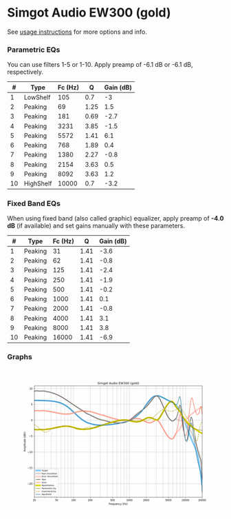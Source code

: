 # Simgot Audio EW300 (gold)
See [usage instructions](https://github.com/jaakkopasanen/AutoEq#usage) for more options and info.

### Parametric EQs
You can use filters 1-5 or 1-10. Apply preamp of -6.1 dB or -6.1 dB, respectively.

|   # | Type      |   Fc (Hz) |    Q |   Gain (dB) |
|-----|-----------|-----------|------|-------------|
|   1 | LowShelf  |       105 | 0.7  |        -3   |
|   2 | Peaking   |        69 | 1.25 |         1.5 |
|   3 | Peaking   |       181 | 0.69 |        -2.7 |
|   4 | Peaking   |      3231 | 3.85 |        -1.5 |
|   5 | Peaking   |      5572 | 1.41 |         6.1 |
|   6 | Peaking   |       768 | 1.89 |         0.4 |
|   7 | Peaking   |      1380 | 2.27 |        -0.8 |
|   8 | Peaking   |      2154 | 3.63 |         0.5 |
|   9 | Peaking   |      8092 | 3.63 |         1.2 |
|  10 | HighShelf |     10000 | 0.7  |        -3.2 |

### Fixed Band EQs
When using fixed band (also called graphic) equalizer, apply preamp of **-4.0 dB** (if available) and set gains manually with these parameters.

|   # | Type    |   Fc (Hz) |    Q |   Gain (dB) |
|-----|---------|-----------|------|-------------|
|   1 | Peaking |        31 | 1.41 |        -3.6 |
|   2 | Peaking |        62 | 1.41 |        -0.8 |
|   3 | Peaking |       125 | 1.41 |        -2.4 |
|   4 | Peaking |       250 | 1.41 |        -1.9 |
|   5 | Peaking |       500 | 1.41 |        -0.2 |
|   6 | Peaking |      1000 | 1.41 |         0.1 |
|   7 | Peaking |      2000 | 1.41 |        -0.8 |
|   8 | Peaking |      4000 | 1.41 |         3.1 |
|   9 | Peaking |      8000 | 1.41 |         3.8 |
|  10 | Peaking |     16000 | 1.41 |        -6.9 |

### Graphs
![](./Simgot%20Audio%20EW300%20(gold).png)

